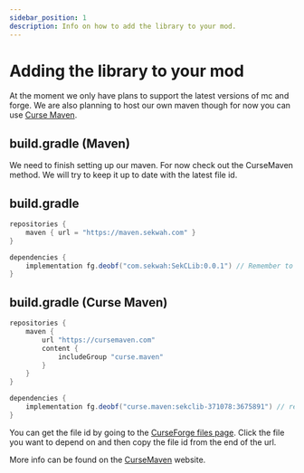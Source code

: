 ```yaml
---
sidebar_position: 1
description: Info on how to add the library to your mod.
---
```


# Adding the library to your mod
At the moment we only have plans to support the latest versions of mc and forge.
We are also planning to host our own maven though for now you can use [Curse Maven](https://www.cursemaven.com/).

## build.gradle (Maven)
We need to finish setting up our maven. For now check out the CurseMaven method.
We will try to keep it up to date with the latest file id.

## build.gradle
```groovy
repositories {
    maven { url = "https://maven.sekwah.com" }
}
```
```groovy
dependencies {
    implementation fg.deobf("com.sekwah:SekCLib:0.0.1") // Remember to check the latest version as this may not be up to date.
}
```

## build.gradle (Curse Maven)
```groovy
repositories {
    maven {
        url "https://cursemaven.com"
        content {
            includeGroup "curse.maven"
        }
    }
}
```
```groovy
dependencies {
    implementation fg.deobf("curse.maven:sekclib-371078:3675891") // replace final id with the specific file id you want to use
}
```
You can get the file id by going to the [CurseForge files page](https://www.curseforge.com/minecraft/mc-mods/sekclib/files).
Click the file you want to depend on and then copy the file id from the end of the url.

More info can be found on the [CurseMaven](https://www.cursemaven.com/) website.
